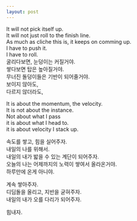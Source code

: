 ```yaml
---
layout: post
---
```

  

It will not pick itself up.  
It will not just roll to the finish line.  
As much as cliche this is, it keeps on comming up.  
I have to push it.  
I have to roll.  
굴리다보면, 눈덩이는 커질거야.  
쌓다보면 탑은 높아질거야.  
무너진 돌덩이들은 기반이 되어줄거야.  
보이지 않아도,  
다르지 않더라도,  
  
It is about the momentum, the velocity.  
It is not about the instance.  
Not about what I pass  
it is about what I head to.  
it is about velocity I stack up.  
  
속도를 쌓고, 힘을 실어주자.  
내일의 나를 위해서.  
내일의 내가 밟을 수 있는 계단이 되어주자.  
오늘의 나는 어제까지의 노력이 쌓여서 올라온거야.  
하루만에 온게 아니야.  
  
계속 쌓아주자.  
디딤돌을 올리고, 지반을 굳혀주자.  
내일의 내가 오를 다리가 되어주자.  
  
힘내자.